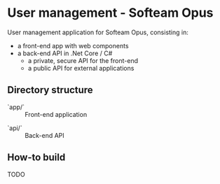 # User management - Softeam Opus

User management application for Softeam Opus, consisting in:
* a front-end app with web components
* a back-end API in .Net Core / C#
    * a private, secure API for the front-end
    * a public API for external applications 

## Directory structure

<dl>
    <dt>`app/`<dt>
    <dd>Front-end application</dd>
</dl>
<dl>
    <dt>`api/`<dt>
    <dd>Back-end API</dd>
</dl>

## How-to build

TODO